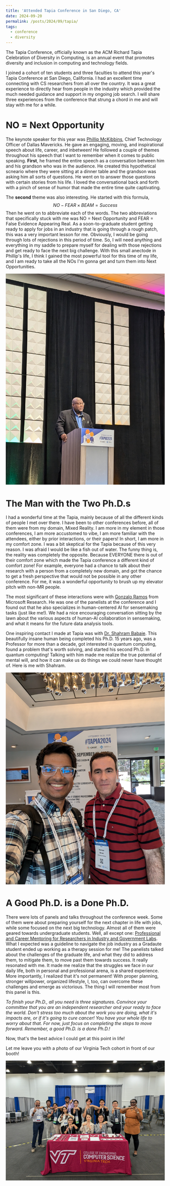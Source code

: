 ```yaml
---
title: 'Attended Tapia Conference in San Diego, CA'
date: 2024-09-20
permalink: /posts/2024/09/tapia/
tags:
  - conference
  - diversity
---
```


The Tapia Conference, officially known as the ACM Richard Tapia Celebration of Diversity in Computing, is an annual event that promotes diversity and inclusion in computing and technology fields.

I joined a cohort of ten students and three faculties to attend this year's Tapia Conference at San Diego, California. I had an excellent time connecting with CS researchers from all over the country. It was a great experience to directly hear from people in the industry which provided the much needed guidance and support in my ongoing job search. I will share three experiences from the conference that strung a chord in me and will stay with me for a while.

NO = Next Opportunity
======
The keynote speaker for this year was [Phillip McKibbins](https://www.linkedin.com/in/phillip-mckibbins-mba-pmp-csm-pgp-cc-8971b326/), Chief Technology Officer of Dallas Mavericks. He gave an engaging, moving, and inspirational speech about life, career, and inbetween! He followed a couple of themes throughout his speech that I want to remember when it comes to public speaking. **First**, he framed the entire speech as a conversation between him and his grandson who was in the audience. He created this hypothetical scneario where they were sitting at a dinner table and the grandson was asking him all sorts of questions. He went on to answer those questions with certain stories from his life. I loved the conversational back and forth with a pinch of sense of humor that made the entire time quite captivating.

The **second** theme was also interesting. He started with this formula, 
$$
NO - FEAR \times BEAM = Success
$$
Then he went on to abbreviate each of the words. The two abbreviations that specifically stuck with me was NO = Next Opportunity and FEAR = False Evidence Appearing Real.
As a soon-to-graduate student getting ready to apply for jobs in an industry that is going through a rough patch, this was a very important lesson for me. Obviously, I would be going through lots of rejections in this period of time. So, I will need anything and everything in my saddle to prepare myself for dealing with those rejections and get ready to face the next big challenge. With this small anectode in Phillip's life, I think I gained the most powerful tool for this time of my life, and I am ready to take all the NOs I'm gonna get and turn them into Next Opportunities.

![Photo of Phillip MacKibbin speaking at Tapia](/images/tapia_phillip.jpg)

The Man with the Two Ph.D.s
=====
I had a wonderful time at the Tapia, mainly because of all the different kinds of people I met over there. I have been to other conferences before, all of them were from my domain, Mixed Reality. I am more in my element in those conferences, I am more accustomed to vibe, I am more familiar with the attendees, either by prior interactions, or their papers! In short, I am more in my comfort zone. I was a bit skeptical for the Tapia because of this very reason. I was afraid I would be like a fish out of water. The funny thing is, the reality was completely the opposite. Because EVERYONE there is out of their comfort zone which made the Tapia conference a different kind of comfort zone! For example, everyone had a chance to talk about their research with a person from a completely new domain, and got the chance to get a fresh perspective that would not be possible in any other conference. For me, it was a wonderful opportunity to brush up my elevator pitch with non-MR people. 

The most significant of these interactions were with [Gonzalo Ramos](https://www.linkedin.com/in/gonzaloramos/) from Microsoft Research. He was one of the panelists at the conference and I found out that he also specializes in human-centered AI for sensemaking tasks (just like me!). We had a nice encouraging conversation sitting by the lawn about the various aspects of human-AI collaboration in sensemaking, and what it means for the future data analysis tools. 

One inspiring contact I made at Tapia was with [Dr. Shahram Babaie](https://www.linkedin.com/in/shahram-babaie-45a26113b/). This beautifully insane human being completed his Ph.D. 15 years ago, was a Professor for more than a decade, got interested in quantum computing, found a problem that's worth solving, and started his second Ph.D. in quantum computing! Talking with him made me realize the true potential of mental will, and how it can make us do things we could never have thought of. Here is me with Shahram.

![Shahram with me](/images/tapia_shahram.jpg)

A Good Ph.D. is a Done Ph.D.
=====
There were lots of panels and talks throughout the conference week. Some of them were about preparing yourself for the next chapter in life with jobs, while some focused on the next big technology. Almost all of them were geared towards undergraduate students. Well, all except one: [Professional and Career Mentoring for Researchers in Industry and Government Labs](https://tapiaconference.cmd-it.org/attend/presentation/?id=psub163&sess=sess158). What I expected was a guideline to navigate the job industry as a Gradaute student ended up working as a therapy session for me! The panelists talked about the challenges of the graduate life, and what they did to address them, to mitigate them, to move past them towards success. It really resonated with me. It made me realize that the struggles we face in our daily life, both in personal and professional arena, is a shared experience. More importantly, I realized that it's not permanent! With proper planning, stronger willpower, organized lifestyle, I, too, can overcome these challenges and emerge as victorious. The thing I will remember most from this panel is this. 

*To finish your Ph.D., all you need is three signatures. Convince your committee that you are an independent researcher and your ready to face the world. Don't stress too much about the work you are doing, what it's impacts are, or if it's going to cure cancer! You have your whole life to worry about that. For now, just focus on completing the steps to move forward. Remember, a good Ph.D. is a done Ph.D.!*

Now, that's the best advice I could get at this point in life! 

Let me leave you with a photo of our Virginia Tech cohort in front of our booth!

![Let's go Hokies](/images/tapia_hokies.jpg)